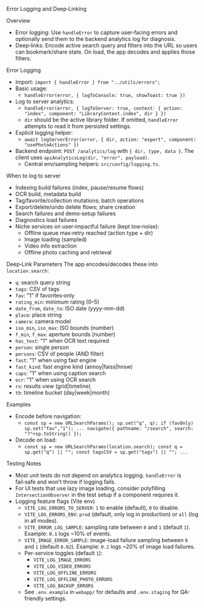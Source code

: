 Error Logging and Deep‑Linking

Overview
- Error logging: Use `handleError` to capture user‑facing errors and optionally send them to the backend analytics log for diagnosis.
- Deep‑links: Encode active search query and filters into the URL so users can bookmark/share state. On load, the app decodes and applies those filters.

Error Logging
- Import: `import { handleError } from "../utils/errors";`
- Basic usage:
  - `handleError(error, { logToConsole: true, showToast: true })`
- Log to server analytics:
  - `handleError(error, { logToServer: true, context: { action: "index", component: "LibraryContext.index", dir } })`
  - `dir` should be the active library folder. If omitted, `handleError` attempts to read it from persisted settings.
- Explicit logging helper:
  - `await logServerError(error, { dir, action: "export", component: "usePhotoActions" })`
- Backend endpoint: `POST /analytics/log` with `{ dir, type, data }`. The client uses `apiAnalyticsLog(dir, "error", payload)`.
  - Central env/sampling helpers: `src/config/logging.ts`.

When to log to server
- Indexing build failures (index, pause/resume flows)
- OCR build, metadata build
- Tag/favorite/collection mutations; batch operations
- Export/delete/undo delete flows; share creation
- Search failures and demo‑setup failures
- Diagnostics load failures
- Niche services on user‑impactful failure (kept low‑noise):
  - Offline queue max‑retry reached (action type + dir)
  - Image loading (sampled)
  - Video info extraction
  - Offline photo caching and retrieval

Deep‑Link Parameters
The app encodes/decodes these into `location.search`:
- `q`: search query string
- `tags`: CSV of tags
- `fav`: "1" if favorites‑only
- `rating_min`: minimum rating (0–5)
- `date_from`, `date_to`: ISO date (yyyy-mm-dd)
- `place`: place string
- `camera`: camera model
- `iso_min`, `iso_max`: ISO bounds (number)
- `f_min`, `f_max`: aperture bounds (number)
- `has_text`: "1" when OCR text required
- `person`: single person
- `persons`: CSV of people (AND filter)
- `fast`: "1" when using fast engine
- `fast_kind`: fast engine kind (annoy|faiss|hnsw)
- `caps`: "1" when using caption search
- `ocr`: "1" when using OCR search
- `rv`: results view (grid|timeline)
- `tb`: timeline bucket (day|week|month)

Examples
- Encode before navigation:
  - `const sp = new URLSearchParams(); sp.set("q", q); if (favOnly) sp.set("fav","1"); ... navigate({ pathname: "/search", search: "?"+sp.toString() });`
- Decode on load:
  - `const sp = new URLSearchParams(location.search); const q = sp.get("q") || ""; const tagsCSV = sp.get("tags") || ""; ...`

Testing Notes
- Most unit tests do not depend on analytics logging. `handleError` is fail‑safe and won’t throw if logging fails.
- For UI tests that use lazy image loading, consider polyfilling `IntersectionObserver` in the test setup if a component requires it.
- Logging feature flags (Vite env)
  - `VITE_LOG_ERRORS_TO_SERVER`: `1` to enable (default), `0` to disable.
  - `VITE_LOG_ERRORS_ENV`: `prod` (default, only log in production) or `all` (log in all modes).
  - `VITE_ERROR_LOG_SAMPLE`: sampling rate between `0` and `1` (default `1`). Example: `0.1` logs ~10% of events.
  - `VITE_IMAGE_ERROR_SAMPLE`: image-load failure sampling between `0` and `1` (default `0.02`). Example: `0.2` logs ~20% of image load failures.
  - Per-service toggles (default `1`):
    - `VITE_LOG_IMAGE_ERRORS`
    - `VITE_LOG_VIDEO_ERRORS`
    - `VITE_LOG_OFFLINE_ERRORS`
    - `VITE_LOG_OFFLINE_PHOTO_ERRORS`
    - `VITE_LOG_BACKUP_ERRORS`
  - See `.env.example` in `webapp/` for defaults and `.env.staging` for QA-friendly settings.
